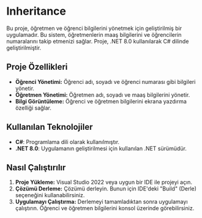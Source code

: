 

# Inheritance

Bu proje, öğretmen ve öğrenci bilgilerini yönetmek için geliştirilmiş bir uygulamadır. Bu sistem, öğretmenlerin maaş bilgilerini ve öğrencilerin numaralarını takip etmenizi sağlar. Proje, .NET 8.0 kullanılarak C# dilinde geliştirilmiştir.

## Proje Özellikleri

- **Öğrenci Yönetimi:** Öğrenci adı, soyadı ve öğrenci numarası gibi bilgileri yönetir.
- **Öğretmen Yönetimi:** Öğretmen adı, soyadı ve maaş bilgilerini yönetir.
- **Bilgi Görüntüleme:** Öğrenci ve öğretmen bilgilerini ekrana yazdırma özelliği sağlar.

## Kullanılan Teknolojiler

- **C#**: Programlama dili olarak kullanılmıştır.
- **.NET 8.0**: Uygulamanın geliştirilmesi için kullanılan .NET sürümüdür.

## Nasıl Çalıştırılır

1. **Proje Yükleme:** Visual Studio 2022 veya uygun bir IDE ile projeyi açın.
2. **Çözümü Derleme:** Çözümü derleyin. Bunun için IDE'deki "Build" (Derle) seçeneğini kullanabilirsiniz.
3. **Uygulamayı Çalıştırma:** Derlemeyi tamamladıktan sonra uygulamayı çalıştırın. Öğrenci ve öğretmen bilgilerini konsol üzerinde görebilirsiniz.
